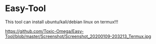 # Easy-Tool
This tool can install ubuntu/kali/debian linux on termux!!!

https://github.com/Toxic-Omega/Easy-Tool/blob/master/Screenshot/Screenshot_20200109-203213_Termux.jpg
